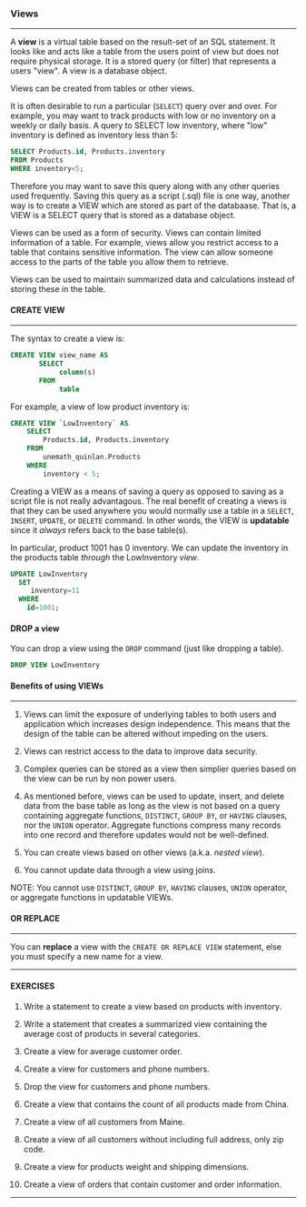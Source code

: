 ### Views
---
A __view__ is a virtual table based on the result-set of an SQL statement. It looks like and acts like a table from the users point of view but does not require physical storage.  It is a stored query (or filter) that represents a users "view".  A view is a database object. 

Views can be created from tables or other views.  


It is often desirable to run a particular (`SELECT`) query over and over.  For example, you may want to track products with low or no inventory on a weekly or daily basis.  A query to SELECT low inventory, where "low" inventory is defined as inventory less than 5:

```sql
SELECT Products.id, Products.inventory 
FROM Products
WHERE inventory<5;
```

Therefore you may want to save this query along with any other queries used frequently.  Saving this query as a script (.sql) file is one way, 
another way is to create a VIEW which are stored as part of the databaase.  That is, a VIEW is a SELECT query that is stored as a database object.  
 
Views can be used as a form of security.  Views can contain limited information of a table.  For example, views allow you restrict access to a table that contains sensitive information.  The view can allow someone access to the parts of the table you allow them to retrieve.  

Views can be used to maintain summarized data and calculations instead of storing these in the table.  


#### CREATE VIEW
---
The syntax to create a view is:

```sql
CREATE VIEW view_name AS
       SELECT 
            column(s)
       FROM 
            table
```

For example,  a view of low product inventory is:

```sql
CREATE VIEW `LowInventory` AS
    SELECT 
        Products.id, Products.inventory
    FROM
        unemath_quinlan.Products
    WHERE
        inventory < 5;
```


Creating a VIEW as a means of saving a query as opposed to saving as a script file is not really advantagous.  The real benefit of creating
a views is that they can be used anywhere you would normally use a table in a `SELECT`, `INSERT`, `UPDATE`, or `DELETE` command.  In other words, the 
VIEW is __updatable__ since it _always_ refers back to the base table(s). 

In particular, product 1001 has 0 inventory.  We can update the inventory in the products table _through_ the LowInventory _view_.

```sql
UPDATE LowInventory
  SET
     inventory=11
  WHERE
    id=1001;
```

#### DROP a view
You can drop a view using the `DROP` command (just like dropping a table).

```sql
DROP VIEW LowInventory
```



#### Benefits of using VIEWs
---
1. Views can limit the exposure of underlying tables to both users and application which increases design independence.  This means that the design of the table can be altered without impeding on the users. 

2. Views can restrict access to the data to improve data security.

3. Complex queries can be stored as a view then simplier queries based on the view can be run by non power users.

4. As mentioned before, views can be used to update, insert, and delete data from the base table as long as the view is not based on a query containing aggregate functions, `DISTINCT`, `GROUP BY`, or `HAVING` clauses, nor the `UNION` operator.  Aggregate functions compress many records into one record and therefore updates would not be well-defined.

5. You can create views based on other views (a.k.a. _nested view_).

6. You cannot update data through a view using joins.

NOTE: You cannot use `DISTINCT`, `GROUP BY`, `HAVING` clauses, `UNION` operator, or aggregate functions in updatable VIEWs.




#### OR REPLACE
---
You can __replace__ a view with the `CREATE OR REPLACE VIEW` statement, else you must specify a new name for a view.

---

#### EXERCISES

1. Write a statement to create a view based on products with inventory.

2. Write a statement that creates a summarized view containing the average cost of products in several categories.

3.  Create a view for average customer order.

4. Create a view for customers and phone numbers.

5. Drop the view for customers and phone numbers.

6. Create a view that contains the count of all products made from China.

7. Create a view of all customers from Maine.

8.  Create a view of all customers without including full address, only zip code.

9.  Create a view for products weight and shipping dimensions.

10.  Create a view of orders that contain customer and order information.
---
